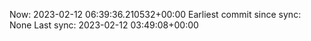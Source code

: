Now: 2023-02-12 06:39:36.210532+00:00 Earliest commit since sync: None Last sync: 2023-02-12 03:49:08+00:00
